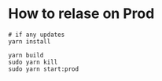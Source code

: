 # How to relase on Prod
```
# if any updates
yarn install

yarn build
sudo yarn kill
sudo yarn start:prod
```
